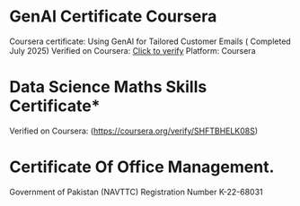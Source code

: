 # GenAI Certificate Coursera
Coursera certificate: Using GenAI for Tailored Customer Emails ( Completed July 2025)
Verified on Coursera: [Click to verify](https://coursera.org/verify/MSSM81K1TYS1) 
Platform: Coursera 
# Data Science Maths Skills Certificate*
Verified on Coursera: (https://coursera.org/verify/SHFTBHELK08S)
# Certificate Of Office Management.
Government of Pakistan (NAVTTC)
Registration Number K-22-68031
